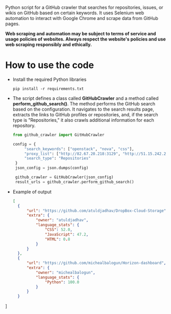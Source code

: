 Python script for a GitHub crawler that searches for repositories, issues, or wikis on GitHub based on certain keywords. It uses Selenium web automation to interact with Google Chrome and scrape data from GitHub pages.

**Web scraping and automation may be subject to terms of service and usage policies of websites. Always respect the website's policies and use web scraping responsibly and ethically.**

# How to use the code

 - Install the required Python libraries
   ```
   pip install -r requirements.txt
   ```
 - The script defines a class called **GitHubCrawler** and a method called **perform_github_search()**.
   The method performs the GitHub search based on the configuration. It navigates to the search results page, extracts the links to GitHub profiles or repositories, and, if the search type is "Repositories," it also crawls additional information for each repository.
   ```python
   from github_crawler import GitHubCrawler

   config = {
        "search_keywords": ["openstack", "nova", "css"],
        "proxy_list": ["http://82.67.20.218:3129", "http://51.15.242.202:8888"],
        "search_type": "Repositories"
    }
    json_config = json.dumps(config)

    github_crawler = GitHubCrawler(json_config)
    result_urls = github_crawler.perform_github_search()
   ```
- Example of output
  ```json
  [
    {
        "url": "https://github.com/atuldjadhav/DropBox-Cloud-Storage",
        "extra": {
            "owner": "atuldjadhav",
            "language_stats": {
                "CSS": 52.0,
                "JavaScript": 47.2,
                "HTML": 0.8
            }
        }
    },
    {
        "url": "https://github.com/michealbalogun/Horizon-dashboard",
        "extra": {
            "owner": "michealbalogun",
            "language_stats": {
                "Python": 100.0
            }
        }
    }
]
